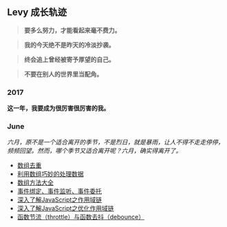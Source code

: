 ## Levy 成长轨迹
> **要多么努力，才能看起来毫不费力。**

> **我的今天绝不是昨天的冷淡抄袭。**

> **终会追上曾经被寄予厚望的自己。**

> **不要在别人的世界里当配角。**

### 2017

**这一年，我要成为很厉害很厉害的我。**

### June
_六月，原不是一个适合离开的季节，不是烈日，就是暴雨，让人不得不走走停停，频频回望。然而，哪个季节又适合离开呢？六月，确实得离开了。_

- [数组去重](https://github.com/linchwei/blog/issues/1)
- [利用数组巧妙的处理数据](https://github.com/linchwei/blog/issues/2)
- [数组方法大全](https://github.com/linchwei/blog/issues/3)
- [事件绑定、事件监听、事件委托](https://github.com/linchwei/blog/issues/4)
- [深入了解JavaScript之作用域链](https://github.com/linchwei/blog/issues/5)
- [深入了解JavaScript之优化作用域链](https://github.com/linchwei/blog/issues/6)
- [函数节流（throttle）与函数去抖（debounce）](https://github.com/linchwei/blog/issues/7)
